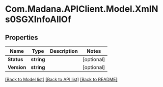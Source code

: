 
# Com.Madana.APIClient.Model.XmlNs0SGXInfoAllOf

## Properties

Name | Type | Description | Notes
------------ | ------------- | ------------- | -------------
**Status** | **string** |  | [optional] 
**Version** | **string** |  | [optional] 

[[Back to Model list]](../README.md#documentation-for-models)
[[Back to API list]](../README.md#documentation-for-api-endpoints)
[[Back to README]](../README.md)

